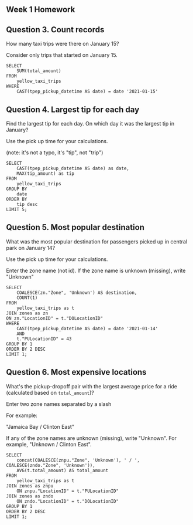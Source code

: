 ## Week 1 Homework

## Question 3. Count records 

How many taxi trips were there on January 15?

Consider only trips that started on January 15.

```
SELECT 
    SUM(total_amount)
FROM 
    yellow_taxi_trips
WHERE
    CAST(tpep_pickup_datetime AS date) = date '2021-01-15'
```

## Question 4. Largest tip for each day

Find the largest tip for each day. 
On which day it was the largest tip in January?

Use the pick up time for your calculations.

(note: it's not a typo, it's "tip", not "trip")

```
SELECT 
    CAST(tpep_pickup_datetime AS date) as date,
    MAX(tip_amount) as tip
FROM 
    yellow_taxi_trips
GROUP BY
    date
ORDER BY
    tip desc
LIMIT 5;
```

## Question 5. Most popular destination

What was the most popular destination for passengers picked up 
in central park on January 14?

Use the pick up time for your calculations.

Enter the zone name (not id). If the zone name is unknown (missing), write "Unknown" 

```
SELECT 
    COALESCE(zn."Zone", 'Unknown') AS destination,
    COUNT(1)
FROM 
    yellow_taxi_trips as t
JOIN zones as zn
ON zn."LocationID" = t."DOLocationID"
WHERE
    CAST(tpep_pickup_datetime AS date) = date '2021-01-14'
    AND
    t."PULocationID" = 43
GROUP BY 1
ORDER BY 2 DESC
LIMIT 1;
```

## Question 6. Most expensive locations

What's the pickup-dropoff pair with the largest 
average price for a ride (calculated based on `total_amount`)?

Enter two zone names separated by a slash

For example:

"Jamaica Bay / Clinton East"

If any of the zone names are unknown (missing), write "Unknown". For example, "Unknown / Clinton East". 

```
SELECT 
    concat(COALESCE(znpu."Zone", 'Unknown'), ' / ', COALESCE(zndo."Zone", 'Unknown')),
    AVG(t.total_amount) AS total_amount
FROM 
    yellow_taxi_trips as t
JOIN zones as znpu
    ON znpu."LocationID" = t."PULocationID"
JOIN zones as zndo
    ON zndo."LocationID" = t."DOLocationID"
GROUP BY 1
ORDER BY 2 DESC
LIMIT 1;
```